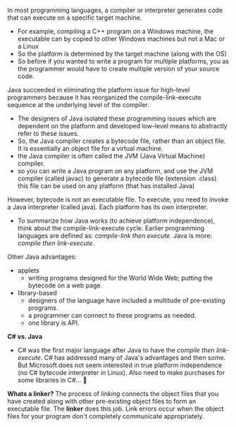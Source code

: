 In most programming languages, a compiler or interpreter generates code that can execute on a specific target machine.
  - For example, compiling a C++ program on a Windows machine, the executable can by copied to other Windows machines but not a Mac or a Linux
  - So the platform is determined by the target machine (along with the OS)
  - So before if you wanted to write a program for multiple platforms, you as the programmer would have to create multiple version of your source code.

Java succeeded in eliminating the platform issue for high-level programmers because it has reorganized the compile-link-execute sequence at the underlying level of the compiler.
  - The designers of Java isolated these programming issues which are dependent on the platform and developed low-level means to abstractly refer to these issues.
  - So, the Java compiler creates a bytecode file, rather than an object file. It is essentially an object file for a virtual machine.
  - the Java compiler is often called the JVM (Java Virtual Machine) compiler.
  - so you can write a Java program on any platform, and use the JVM compiler (called javac) to generate a bytecode file (extension .class). this file can be used on any platform (that has installed Java)

However, bytecode is not an executable file. To execute, you need to invoke a Java interpreter (called java). Each platform has its own interpreter. 
  - To summarize how Java works (to achieve platform independence), think about the compile-link-execute cycle. Earlier programming languages are defined as: *compile-link then execute*. Java is more: *compile then link-execute*.


Other Java advantages:
- applets
  - writing programs designed for the World Wide Web; putting the bytecode on a web page.
- library-based
  - designers of the language have included a multitude of pre-existing programs.
  - a programmer can connect to these programs as needed.
  - one library is API. 

**C# vs. Java**
  - C# was the first major language after Java to have the *compile then link-execute*. C# has addressed many of Java's advantages and then some. But Microsoft does not seem interested in true platform independence (no C# bytecode interpreter in Linux). Also need to make purchases for some libraries in C#... 🤔

**Whats a linker?**
The process of *linking* connects the object files that you have created along with other pre-existing object files to form an executable file. The **linker** does this job. Link errors occur when the object files for your program don't completely communicate appropriately.